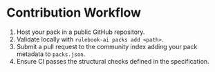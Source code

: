 # Contribution Workflow

1. Host your pack in a public GitHub repository.
2. Validate locally with `rulebook-ai packs add <path>`.
3. Submit a pull request to the community index adding your pack metadata to `packs.json`.
4. Ensure CI passes the structural checks defined in the specification.
